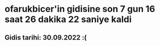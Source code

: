 # ofarukbicer'in gidisine son 7 gun 16 saat 26 dakika 22 saniye kaldi

## Gidis tarihi: 30.09.2022 :(